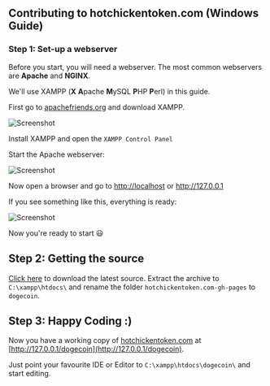 ## Contributing to hotchickentoken.com (Windows Guide)


### Step 1: Set-up a webserver

Before you start, you will need a webserver. The most common webservers are **Apache** and **NGINX**.

We'll use XAMPP (**X** **A**pache **M**ySQL **P**HP **P**erl) in this guide.

First go to [apachefriends.org](https://apachefriends.org) and download XAMPP.

![Screenshot](https://i.imgur.com/661Em5t.jpg)

Install XAMPP and open the `XAMPP Control Panel`

Start the Apache webserver:

![Screenshot](https://i.imgur.com/rRq2cpv.png)

Now open a browser and go to [http://localhost](http://localhost) or http://127.0.0.1

If you see something like this, everything is ready:

![Screenshot](https://i.imgur.com/KVW0QZR.png)

Now you're ready to start :smiley:

## Step 2: Getting the source

[Click here](https://github.com/dogecoin/hotchickentoken.com/archive/gh-pages.zip) to download the latest source.
Extract the archive to `C:\xampp\htdocs\` and rename the folder `hotchickentoken.com-gh-pages` to `dogecoin`.

## Step 3: Happy Coding :)

Now you have a working copy of [hotchickentoken.com](https://hotchickentoken.com) at [http://127.0.0.1/dogecoin](http://127.0.0.1/dogecoin).

Just point your favourite IDE or Editor to `C:\xampp\htdocs\dogecoin\`  and start editing.

